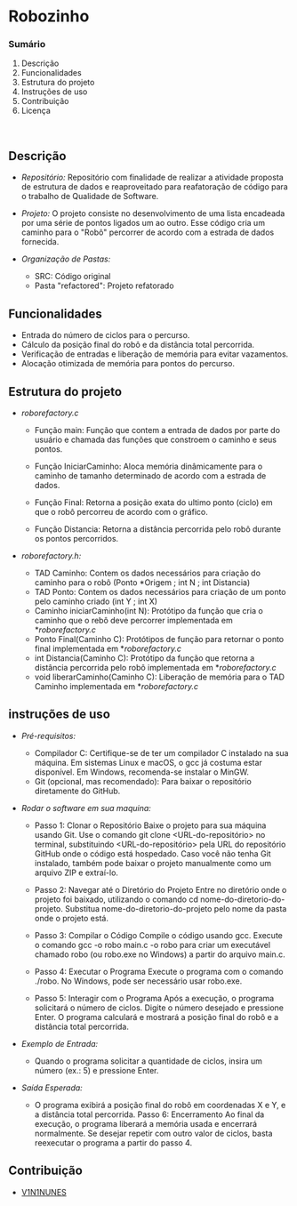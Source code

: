 # Robozinho

### Sumário
1. Descrição  
2. Funcionalidades 
3. Estrutura do projeto
4. Instruções de uso
5. Contribuição
6. Licença

<br>

## Descrição
- _Repositório:_  Repositório com finalidade de realizar a atividade proposta de estrutura de dados e reaproveitado para reafatoração de código para o trabalho de Qualidade de Software. 

- _Projeto:_ O projeto consiste no desenvolvimento de uma lista encadeada por uma série de pontos ligados um ao outro. Esse código cria um caminho para o "Robô" percorrer de acordo com a estrada de dados fornecida.   

- _Organização de Pastas:_
  - SRC: Código original
  - Pasta "refactored": Projeto refatorado 

## Funcionalidades
- Entrada do número de ciclos para o percurso.
- Cálculo da posição final do robô e da distância total percorrida.
- Verificação de entradas e liberação de memória para evitar vazamentos.
- Alocação otimizada de memória para pontos do percurso.
## Estrutura do projeto

- _roborefactory.c_
  - Função main: Função que contem a entrada de dados por parte do usuário e chamada das funções que constroem o caminho e seus pontos.

  - Função IniciarCaminho: Aloca memória dinâmicamente para o caminho de tamanho determinado de acordo com a estrada de dados.

  - Função Final: Retorna a posição exata do ultimo ponto (ciclo) em que o robô percorreu de acordo com o gráfico.

  - Função Distancia: Retorna a distância percorrida pelo robô durante os pontos percorridos.

- _roborefactory.h:_
  - TAD Caminho: Contem os dados necessários para criação do caminho para o robô (Ponto *Origem ; int N ; int Distancia)
  - TAD Ponto: Contem os dados necessários para criação de um ponto pelo caminho criado (int Y ; int X)
  - Caminho iniciarCaminho(int N): Protótipo da função que cria o caminho que o rebô deve percorrer implementada em **roborefactory.c*
  - Ponto Final(Caminho C): Protótipos de função para retornar o ponto final implementada em **roborefactory.c*
  - int Distancia(Caminho C): Protótipo da função que retorna a distância percorrida pelo robô implementada em **roborefactory.c*
  - void liberarCaminho(Caminho C): Liberação de memória para o TAD Caminho implementada em **roborefactory.c*

## instruções de uso
  - _Pré-requisitos:_
    - Compilador C: Certifique-se de ter um compilador C instalado na sua máquina. Em sistemas Linux e macOS, o gcc já costuma estar disponível. Em Windows, recomenda-se instalar o MinGW.
    - Git (opcional, mas recomendado): Para baixar o repositório diretamente do GitHub.

  - _Rodar o software em sua maquina:_
    - Passo 1: Clonar o Repositório
Baixe o projeto para sua máquina usando Git. Use o comando git clone <URL-do-repositório> no terminal, substituindo <URL-do-repositório> pela URL do repositório GitHub onde o código está hospedado.
Caso você não tenha Git instalado, também pode baixar o projeto manualmente como um arquivo ZIP e extraí-lo.

    - Passo 2: Navegar até o Diretório do Projeto
Entre no diretório onde o projeto foi baixado, utilizando o comando cd nome-do-diretorio-do-projeto.
Substitua nome-do-diretorio-do-projeto pelo nome da pasta onde o projeto está.

    - Passo 3: Compilar o Código
Compile o código usando gcc. Execute o comando gcc -o robo main.c -o robo para criar um executável chamado robo (ou robo.exe no Windows) a partir do arquivo main.c.

    - Passo 4: Executar o Programa
Execute o programa com o comando ./robo. No Windows, pode ser necessário usar robo.exe.

    - Passo 5: Interagir com o Programa
Após a execução, o programa solicitará o número de ciclos. Digite o número desejado e pressione Enter. O programa calculará e mostrará a posição final do robô e a distância total percorrida.

  - _Exemplo de Entrada:_

    - Quando o programa solicitar a quantidade de ciclos, insira um número (ex.: 5) e pressione Enter.

  - _Saída Esperada:_

    - O programa exibirá a posição final do robô em coordenadas X e Y, e a distância total percorrida.
Passo 6: Encerramento
Ao final da execução, o programa liberará a memória usada e encerrará normalmente.
Se desejar repetir com outro valor de ciclos, basta reexecutar o programa a partir do passo 4.
    
## Contribuição
 - [V1N1NUNES](https://github.com/V1N1NUNES)